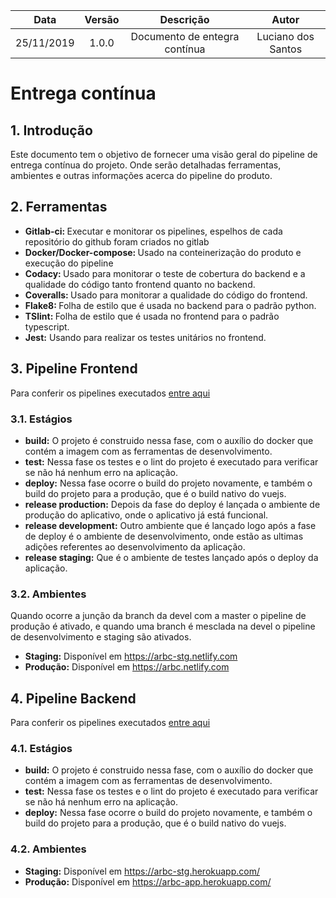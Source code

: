 |    Data    | Versão |               Descrição               |                 Autor                |
| :--------: | :----: | :-----------------------------------: | :----------------------------------: |
| 25/11/2019 |  1.0.0 | Documento de entegra contínua | Luciano dos Santos |

# Entrega contínua

## 1. Introdução

Este documento tem o objetivo de fornecer uma visão geral do pipeline de entrega contínua do projeto. Onde serão detalhadas ferramentas, ambientes e outras informações acerca do pipeline do produto.

## 2. Ferramentas

 - <b>Gitlab-ci: </b> Executar e monitorar os pipelines, espelhos de cada repositório do github foram criados no gitlab
 - <b>Docker/Docker-compose: </b> Usado na conteinerização do produto e execução do pipeline
 - <b>Codacy: </b> Usado para monitorar o teste de cobertura do backend e a qualidade do código tanto frontend quanto no backend.
- <b>Coveralls: </b> Usado para monitorar a qualidade do código do frontend.
- <b>Flake8: </b> Folha de estilo que é usada no backend para o padrão python.
- <b>TSlint: </b> Folha de estilo que é usada no frontend para o padrão typescript.
- <b>Jest:</b> Usando para realizar os testes unitários no frontend.

## 3. Pipeline Frontend

Para conferir os pipelines executados [entre aqui](https://gitlab.com/lucianosz7/2019-2-ArBC/pipelines)

### 3.1. Estágios

 - <b>build:</b> O projeto é construido nessa fase, com o auxílio do docker que contém a imagem com as ferramentas de desenvolvimento.
 - <b>test:</b> Nessa fase os testes e o lint do projeto é executado para verificar se não há nenhum erro na aplicação.
 - <b>deploy:</b> Nessa fase ocorre o build do projeto novamente, e também o build do projeto para a produção, que é o build nativo do vuejs.
 - <b>release production:</b> Depois da fase do deploy é lançada o ambiente de produção do aplicativo, onde o aplicativo já está funcional.
 - <b>release development:</b> Outro ambiente que é lançado logo após a fase de deploy é o ambiente de desenvolvimento, onde estão as ultimas adições referentes ao desenvolvimento da aplicação.
 - <b>release staging:</b> Que é o ambiente de testes lançado após o deploy da aplicação.

### 3.2. Ambientes

Quando ocorre a junção da branch da devel com a master o pipeline de produção é ativado, e quando uma branch é mesclada na devel o pipeline de desenvolvimento e staging são ativados.

 - <b>Staging:</b> Disponível em https://arbc-stg.netlify.com
 - <b>Produção:</b> Disponível em https://arbc.netlify.com

## 4. Pipeline Backend

Para conferir os pipelines executados [entre aqui](https://gitlab.com/lucianosz7/2019-2-ArBC-API/pipelines)

### 4.1. Estágios

 - <b>build:</b> O projeto é construido nessa fase, com o auxílio do docker que contém a imagem com as ferramentas de desenvolvimento.
 - <b>test:</b> Nessa fase os testes e o lint do projeto é executado para verificar se não há nenhum erro na aplicação.
  -  <b>deploy:</b> Nessa fase ocorre o build do projeto novamente, e também o build do projeto para a produção, que é o build nativo do vuejs.


### 4.2. Ambientes

 - <b>Staging:</b> Disponível em https://arbc-stg.herokuapp.com/
 - <b>Produção:</b> Disponível em https://arbc-app.herokuapp.com/



